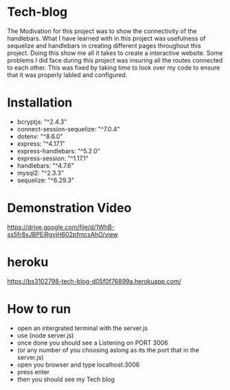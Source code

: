 # Tech-blog
The Modivation for this project was to show the connectivity of the handlebars. What I have learned with in this project was usefulness of sequelize and handlebars in creating different pages throughout this project. Doing this show me all it takes to create a interactive website. Some problems I did face during this project was insuring all the routes connected to each other. This was fixed by taking time to look over my code to ensure that it was properly labled and configured.

# Installation
- bcryptjs: "^2.4.3"
- connect-session-sequelize: "^7.0.4"
- dotenv: "^8.6.0"
- express: "^4.17.1"
- express-handlebars: "^5.2.0"
- express-session: "^1.17.1"
- handlebars: "^4.7.6"
- mysql2: "^2.3.3"
- sequelize: "^6.29.3"


# Demonstration Video

https://drive.google.com/file/d/1WhB-ss5fr8xJBPEiRgvjH602pfmcsAhO/view

# heroku
https://bs3102798-tech-blog-d05f0f76899a.herokuapp.com/

# How to run

- open an intergrated terminal with the server.js
- use (node server.js)
- once done you should see a Listening on PORT 3006
- (or any number of you choosing aslong as its the port that in the server.js)
- open you browser and type localhost:3006
- press enter
- then you should see my Tech blog
  
